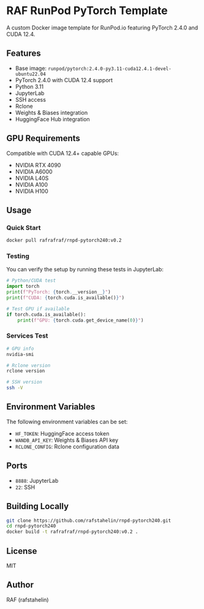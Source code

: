 # RAF RunPod PyTorch Template

A custom Docker image template for RunPod.io featuring PyTorch 2.4.0 and CUDA 12.4.

## Features

- Base image: `runpod/pytorch:2.4.0-py3.11-cuda12.4.1-devel-ubuntu22.04`
- PyTorch 2.4.0 with CUDA 12.4 support
- Python 3.11
- JupyterLab
- SSH access
- Rclone
- Weights & Biases integration
- HuggingFace Hub integration

## GPU Requirements

Compatible with CUDA 12.4+ capable GPUs:
- NVIDIA RTX 4090
- NVIDIA A6000
- NVIDIA L40S
- NVIDIA A100
- NVIDIA H100

## Usage

### Quick Start

```bash
docker pull rafrafraf/rnpd-pytorch240:v0.2
```

### Testing

You can verify the setup by running these tests in JupyterLab:

```python
# Python/CUDA test
import torch
print(f"PyTorch: {torch.__version__}")
print(f"CUDA: {torch.cuda.is_available()}")

# Test GPU if available
if torch.cuda.is_available():
    print(f"GPU: {torch.cuda.get_device_name(0)}")
```

### Services Test

```bash
# GPU info
nvidia-smi

# Rclone version
rclone version

# SSH version
ssh -V
```

## Environment Variables

The following environment variables can be set:

- `HF_TOKEN`: HuggingFace access token
- `WANDB_API_KEY`: Weights & Biases API key
- `RCLONE_CONFIG`: Rclone configuration data

## Ports

- `8888`: JupyterLab
- `22`: SSH

## Building Locally

```bash
git clone https://github.com/rafstahelin/rnpd-pytorch240.git
cd rnpd-pytorch240
docker build -t rafrafraf/rnpd-pytorch240:v0.2 .
```

## License

MIT

## Author

RAF (rafstahelin)